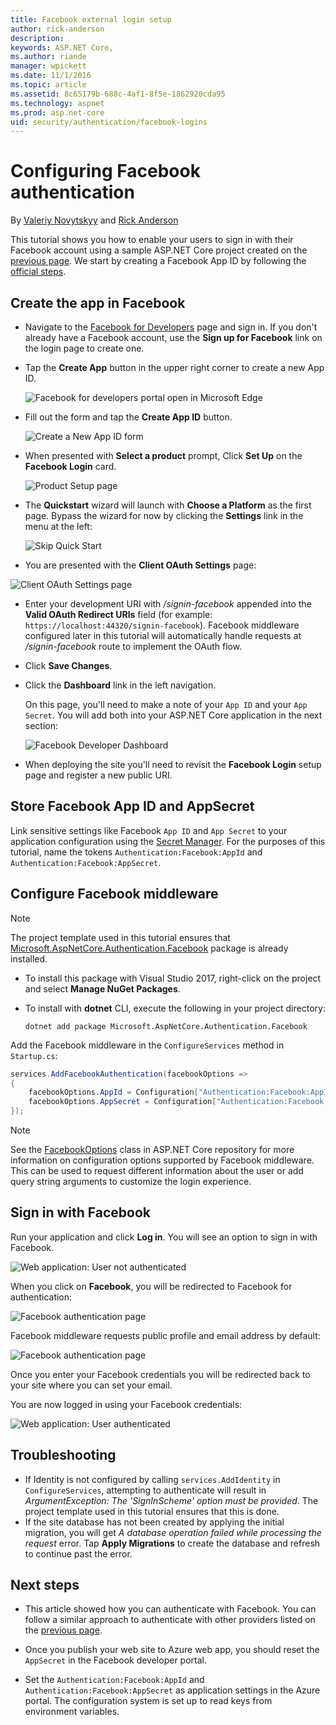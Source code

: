 ```yaml
---
title: Facebook external login setup
author: rick-anderson
description: 
keywords: ASP.NET Core,
ms.author: riande
manager: wpickett
ms.date: 11/1/2016
ms.topic: article
ms.assetid: 8c65179b-688c-4af1-8f5e-1862920cda95
ms.technology: aspnet
ms.prod: asp.net-core
uid: security/authentication/facebook-logins
---
```

# Configuring Facebook authentication

<a name=security-authentication-facebook-logins></a>

By [Valeriy Novytskyy](https://github.com/01binary) and [Rick Anderson](https://twitter.com/RickAndMSFT)

This tutorial shows you how to enable your users to sign in with their Facebook account using a sample ASP.NET Core project created on the [previous page](index.md). We start by creating a Facebook App ID by following the [official steps](https://developers.facebook.com/docs/apps/register).

## Create the app in Facebook

*  Navigate to the [Facebook for Developers](https://developers.facebook.com/apps) page and sign in. If you don't already have a Facebook account, use the **Sign up for Facebook** link on the login page to create one.

* Tap the **Create App** button in the upper right corner to create a new App ID.

   ![Facebook for developers portal open in Microsoft Edge](index/_static/FBMyApps.png)

* Fill out the form and tap the **Create App ID** button.

   ![Create a New App ID form](index/_static/FBNewAppId.png)

* When presented with **Select a product** prompt, Click **Set Up** on the **Facebook Login** card.

   ![Product Setup page](index/_static/FBProductSetup.png)

* The **Quickstart** wizard will launch with **Choose a Platform** as the first page. Bypass the wizard for now by clicking the **Settings** link in the menu at the left:

   ![Skip Quick Start](index/_static/FBSkipQuickStart.png)

* You are presented with the **Client OAuth Settings** page:

![Client OAuth Settings page](index/_static/FBOAuthSetup.png)

* Enter your development URI with */signin-facebook* appended into the **Valid OAuth Redirect URIs** field (for example: `https://localhost:44320/signin-facebook`). Facebook middleware configured later in this tutorial will automatically handle requests at */signin-facebook* route to implement the OAuth flow.

* Click **Save Changes**.

* Click the **Dashboard** link in the left navigation. 

    On this page, you'll need to make a note of your `App ID` and your `App Secret`. You will add both into your ASP.NET Core application in the next section:

   ![Facebook Developer Dashboard](index/_static/FBDashboard.png)

* When deploying the site you'll need to revisit the **Facebook Login** setup page and register a new public URI.

## Store Facebook App ID and AppSecret

Link sensitive settings like Facebook `App ID` and `App Secret` to your application configuration using the [Secret Manager](../../app-secrets.md). For the purposes of this tutorial, name the tokens `Authentication:Facebook:AppId` and `Authentication:Facebook:AppSecret`.

## Configure Facebook middleware

> [!NOTE]
> The project template used in this tutorial ensures that 
[Microsoft.AspNetCore.Authentication.Facebook](https://www.nuget.org/packages/Microsoft.AspNetCore.Authentication.Facebook) package is already installed.
>
> * To install this package with Visual Studio 2017, right-click on the project and select **Manage NuGet Packages**.
> * To install with **dotnet** CLI, execute the following in your project directory:
>
>   `dotnet add package Microsoft.AspNetCore.Authentication.Facebook`

Add the Facebook middleware in the `ConfigureServices` method in `Startup.cs`:

```csharp
services.AddFacebookAuthentication(facebookOptions =>
{
    facebookOptions.AppId = Configuration["Authentication:Facebook:AppId"];
    facebookOptions.AppSecret = Configuration["Authentication:Facebook:AppSecret"];
});
```

> [!NOTE]
> See the [FacebookOptions](https://github.com/aspnet/Security/blob/dev/src/Microsoft.AspNetCore.Authentication.Facebook/FacebookOptions.cs) class in ASP.NET Core repository for more information on configuration options supported by Facebook middleware. This can be used to request different information about the user or add query string arguments to customize the login experience.

## Sign in with Facebook

Run your application and click **Log in**. You will see an option to sign in with Facebook.

![Web application: User not authenticated](index/_static/DoneFacebook.png)

When you click on **Facebook**, you will be redirected to Facebook for authentication:

![Facebook authentication page](index/_static/FBLogin.png)

Facebook middleware requests public profile and email address by default:

![Facebook authentication page](index/_static/FBLoginDone.png)

Once you enter your Facebook credentials you will be redirected back to your site where you can set your email.

You are now logged in using your Facebook credentials:

![Web application: User authenticated](index/_static/FBLoggedIn.png)

## Troubleshooting

* If Identity is not configured by calling `services.AddIdentity` in `ConfigureServices`, attempting to authenticate will result in *ArgumentException: The 'SignInScheme' option must be provided*. The project template used in this tutorial ensures that this is done.
* If the site database has not been created by applying the initial migration, you will get *A database operation failed while processing the request* error. Tap **Apply Migrations** to create the database and refresh to continue past the error.

## Next steps

* This article showed how you can authenticate with Facebook. You can follow a similar approach to authenticate with other providers listed on the [previous page](index.md).

* Once you publish your web site to Azure web app, you should reset the `AppSecret` in the Facebook developer portal.

* Set the `Authentication:Facebook:AppId` and `Authentication:Facebook:AppSecret` as application settings in the Azure portal. The configuration system is set up to read keys from environment variables.
